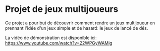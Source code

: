 # Projet de jeux multijoueurs

Ce projet a pour but de découvrir comment rendre un jeux multijoueur en prennant l'idée d'un jeux simple et de hasard: le jeux de lancé de dés.

La vidéo de démonstration est disponible ici: https://www.youtube.com/watch?v=22WPGyWAMig
